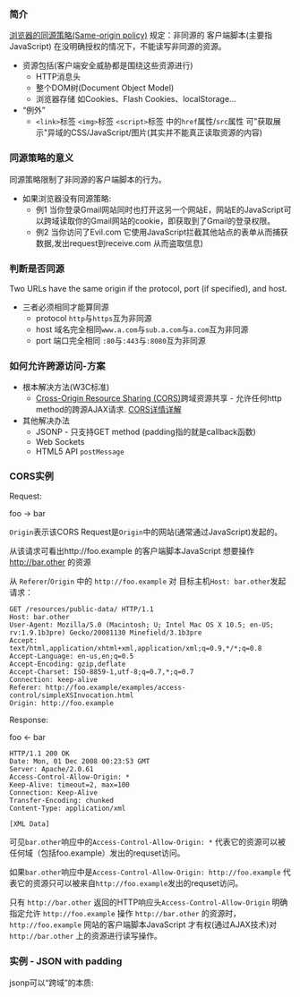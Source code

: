 ### 简介

[浏览器的同源策略](https://developer.mozilla.org/zh-CN/docs/Web/Security/Same-origin_policy)[(Same-origin policy)](https://developer.mozilla.org/en-US/docs/Web/Security/Same-origin_policy)
规定：非同源的 客户端脚本(主要指JavaScript) 在没明确授权的情况下，不能读写非同源的资源。

* 资源包括(客户端安全威胁都是围绕这些资源进行)
  * HTTP消息头
  * 整个DOM树(Document Object Model)
  * 浏览器存储 如Cookies、Flash Cookies、localStorage...
* “例外”
  * `<link>`标签 `<img>`标签 `<script>`标签 中的`href`属性/`src`属性 可"获取展示"异域的CSS/JavaScript/图片(其实并不能真正读取资源的内容)
  
### 同源策略的意义

同源策略限制了非同源的客户端脚本的行为。

* 如果浏览器没有同源策略:
  * 例1 当你登录Gmail网站同时也打开这另一个网站E，网站E的JavaScript可以跨域读取你的Gmail网站的cookie，即获取到了Gmail的登录权限。
  * 例2 当你访问了Evil.com 它使用JavaScript拦截其他站点的表单从而捕获数据,发出request到receive.com 从而盗取信息)

### 判断是否同源

Two URLs have the same origin if the protocol, port (if specified), and host.

* 三者必须相同才能算同源
  * protocol `http`与`https`互为非同源
  * host 域名完全相同`www.a.com`与`sub.a.com`与`a.com`互为非同源
  * port 端口完全相同 `:80`与`:443`与`:8080`互为非同源


### 如何允许跨源访问-方案

* 根本解决方法(W3C标准)
  * [Cross-Origin Resource Sharing (CORS)](https://developer.mozilla.org/zh-CN/docs/Web/HTTP/Access_control_CORS)跨域资源共享 - 允许任何http method的跨源AJAX请求. [CORS详情详解](http://www.ruanyifeng.com/blog/2016/04/cors.html)
* 其他解决办法
  * JSONP - 只支持GET method (padding指的就是callback函数)
  * Web Sockets
  * HTML5 API `postMessage`

### CORS实例

Request:

foo -> bar

`Origin`表示该CORS Request是`Origin`中的网站(通常通过JavaScript)发起的。

从该请求可看出http://foo.example 的客户端脚本JavaScript 想要操作 http://bar.other 的资源

从 `Referer`/`Origin` 中的 `http://foo.example` 对 目标主机`Host: bar.other`发起请求：
```
GET /resources/public-data/ HTTP/1.1
Host: bar.other
User-Agent: Mozilla/5.0 (Macintosh; U; Intel Mac OS X 10.5; en-US; rv:1.9.1b3pre) Gecko/20081130 Minefield/3.1b3pre
Accept: text/html,application/xhtml+xml,application/xml;q=0.9,*/*;q=0.8
Accept-Language: en-us,en;q=0.5
Accept-Encoding: gzip,deflate
Accept-Charset: ISO-8859-1,utf-8;q=0.7,*;q=0.7
Connection: keep-alive
Referer: http://foo.example/examples/access-control/simpleXSInvocation.html
Origin: http://foo.example
```


Response:

foo <- bar

```
HTTP/1.1 200 OK
Date: Mon, 01 Dec 2008 00:23:53 GMT
Server: Apache/2.0.61 
Access-Control-Allow-Origin: *
Keep-Alive: timeout=2, max=100
Connection: Keep-Alive
Transfer-Encoding: chunked
Content-Type: application/xml

[XML Data]
```

可见`bar.other`响应中的`Access-Control-Allow-Origin: *` 代表它的资源可以被任何域（包括foo.example）发出的requset访问。

如果`bar.other`响应中是`Access-Control-Allow-Origin: http://foo.example` 代表它的资源只可以被来自`http://foo.example`发出的requset访问。

只有 `http://bar.other` 返回的HTTP响应头`Access-Control-Allow-Origin` 明确指定允许 `http://foo.example` 操作 `http://bar.other` 的资源时，`http://foo.example` 网站的客户端脚本JavaScript 才有权(通过AJAX技术)对 `http://bar.other` 上的资源进行读写操作。

### 实例 - JSON with padding

jsonp可以“跨域”的本质: <script> 标签可以请求不同域名下的资源.
 
首先给body动态添加一个 <script> 内容如下:
 
```
var script = document.createElement('script');
script.setAttribute("type","text/javascript");
script.src = 'http://example.com/ip?callback=foo';
document.body.appendChild(script);

function foo(data) {
console.log('Your public IP address is: ' + data.ip);
};
```

上面的script会向 `http://example.com/` 服务器发送请求，其中url有个callback参数，参数值为三个字母组成的字符串foo
非同域服务器后端可获取到字符串foo（foo其实是方法名 foo此时叫做回调方法，因为非同域服务器收到请求后，将响应数据`resp`返回给JavaScript, JavaScript将`resp`作为实参 放入foo方法的参数位置)  即服务器后端返回给前端JavaScript的字符串如下:

（此时得到了  `http://example.com/ip?callback=foo` 返回的字符串 "包裹"成的如下结构的字符串）

```
foo({
   "ip": "8.8.8.8"
});
```

之后前端通过JavaScript调用回调方法(foo方法) 拿到了来自“非同域”的json数据`{"ip": "8.8.8.8"}`
